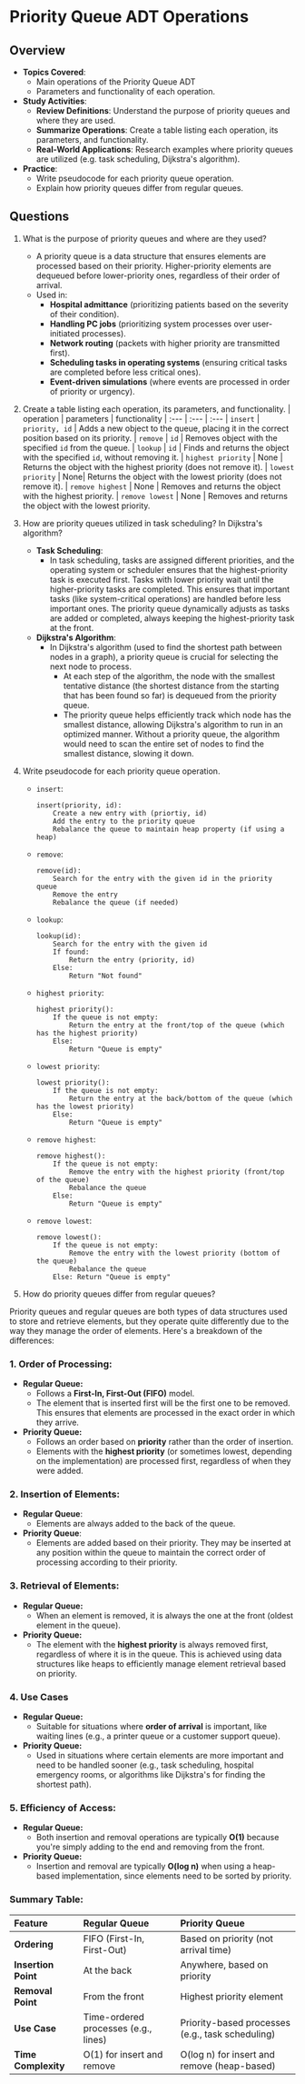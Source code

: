# Priority Queue ADT Operations
## Overview
- **Topics Covered**:
    - Main operations of the Priority Queue ADT
    - Parameters and functionality of each operation.
- **Study Activities**:
    - **Review Definitions**: Understand the purpose of priority queues and where they are used.
    - **Summarize Operations**: Create a table listing each operation, its parameters, and functionality.
    - **Real-World Applications**: Research examples where priority queues are utilized (e.g. task scheduling, Dijkstra's algorithm).
- **Practice**:
    - Write pseudocode for each priority queue operation.
    - Explain how priority queues differ from regular queues.
## Questions
1. What is the purpose of priority queues and where are they used?
    - A priority queue is a data structure that ensures elements are processed based on their priority. Higher-priority elements are dequeued before lower-priority ones, regardless of their order of arrival.
    - Used in:
        - **Hospital admittance** (prioritizing patients based on the severity of their condition).
        - **Handling PC jobs** (prioritizing system processes over user-initiated processes).
        - **Network routing** (packets with higher priority are transmitted first).
        - **Scheduling tasks in operating systems** (ensuring critical tasks are completed before less critical ones).
        - **Event-driven simulations** (where events are processed in order of priority or urgency).
2. Create a table listing each operation, its parameters, and functionality.
    | operation | parameters | functionality 
    | :--- | :--- | :--- 
    | `insert` | `priority, id` | Adds a new object to the queue, placing it in the correct position based on its priority.
    | `remove` | `id` | Removes object with the specified `id` from the queue.
    | `lookup` | `id` | Finds and returns the object with the specified `id`, without removing it.
    | `highest priority` | None | Returns the object with the highest priority (does not remove it).
    | `lowest priority` | None| Returns the object with the lowest priority (does not remove it).
    | `remove highest` | None | Removes and returns the object with the highest priority.
    | `remove lowest` | None | Removes and returns the object with the lowest priority.

3. How are priority queues utilized in task scheduling? In Dijkstra's algorithm?
    - **Task Scheduling**:
        - In task scheduling, tasks are assigned different priorities, and the operating system or scheduler ensures that the highest-priority task is executed first. Tasks with lower priority wait until the higher-priority tasks are completed. This ensures that important tasks (like system-critical operations) are handled before less important ones. The priority queue dynamically adjusts as tasks are added or completed, always keeping the highest-priority task at the front.
    - **Dijkstra's Algorithm**:
        - In Dijkstra's algorithm (used to find the shortest path between nodes in a graph), a priority queue is crucial for selecting the next node to process.
            - At each step of the algorithm, the node with the smallest tentative distance (the shortest distance from the starting that has been found so far) is dequeued from the priority queue.
            - The priority queue helps efficiently track which node has the smallest distance, allowing Dijkstra's algorithm to run in an optimized manner. Without a priority queue, the algorithm would need to scan the entire set of nodes to find the smallest distance, slowing it down.
4. Write pseudocode for each priority queue operation.
    - `insert`:
        ```
        insert(priority, id):
            Create a new entry with (priortiy, id)
            Add the entry to the priority queue
            Rebalance the queue to maintain heap property (if using a heap)
        ```

    - `remove`:
        ```
        remove(id):
            Search for the entry with the given id in the priority queue
            Remove the entry
            Rebalance the queue (if needed)
        ```
    - `lookup`:
        ```
        lookup(id):
            Search for the entry with the given id
            If found:
                Return the entry (priority, id)
            Else:
                Return "Not found"
        ```
    - `highest priority`:
        ```
        highest priority():
            If the queue is not empty:
                Return the entry at the front/top of the queue (which has the highest priority)
            Else:
                Return "Queue is empty"
        ```
    - `lowest priority`:
        ```
        lowest priority():
            If the queue is not empty:
                Return the entry at the back/bottom of the queue (which has the lowest priority)
            Else:
                Return "Queue is empty"
        ```
    - `remove highest`:
        ```
        remove highest():
            If the queue is not empty:
                Remove the entry with the highest priority (front/top of the queue)
                Rebalance the queue
            Else:
                Return "Queue is empty"
        ```
    - `remove lowest`:
        ```
        remove lowest():
            If the queue is not empty:
                Remove the entry with the lowest priority (bottom of the queue)
                Rebalance the queue
            Else: Return "Queue is empty"
        ```
5. How do priority queues differ from regular queues?

Priority queues and regular queues are both types of data structures used to store and retrieve elements, but they operate quite differently due to the way they manage the order of elements.
Here's a breakdown of the differences:
### 1. Order of Processing:
- **Regular Queue:**
    - Follows a **First-In, First-Out (FIFO)** model.
    - The element that is inserted first will be the first one to be removed. This ensures that elements are processed in the exact order in which they arrive.
- **Priority Queue:**
    - Follows an order based on **priority** rather than the order of insertion.
    - Elements with the **highest priority** (or sometimes lowest, depending on the implementation) are processed first, regardless of when they were added.
### 2. Insertion of Elements:
- **Regular Queue**:
    - Elements are always added to the back of the queue.
- **Priority Queue**:
    - Elements are added based on their priority. They may be inserted at any position within the queue to maintain the correct order of processing according to their priority.
### 3. Retrieval of Elements:
- **Regular Queue:**
    - When an element is removed, it is always the one at the front (oldest element in the queue).
- **Priority Queue:**
    - The element with the **highest priority** is always removed first, regardless of where it is in the queue. This is achieved using data structures like heaps to efficiently manage element retrieval based on priority.
### 4. Use Cases
- **Regular Queue:**
    - Suitable for situations where **order of arrival** is important, like waiting lines (e.g., a printer queue or a customer support queue).
- **Priority Queue:**
    - Used in situations where certain elements are more important and need to be handled sooner (e.g., task scheduling, hospital emergency rooms, or algorithms like Dijkstra's for finding the shortest path).
### 5. Efficiency of Access:
- **Regular Queue:**
    - Both insertion and removal operations are typically **O(1)** because you're simply adding to the end and removing from the front.
- **Priority Queue:**
    - Insertion and removal are typically **O(log n)** when using a heap-based implementation, since elements need to be sorted by priority.
### Summary Table:
| Feature | Regular Queue | Priority Queue
| :- | :- | :-
| **Ordering** | FIFO (First-In, First-Out) | Based on priority (not arrival time)
| **Insertion Point** | At the back | Anywhere, based on priority
| **Removal Point** | From the front | Highest priority element
| **Use Case** | Time-ordered processes (e.g., lines) | Priority-based processes (e.g., task scheduling)
| **Time Complexity** | O(1) for insert and remove | O(log n) for insert and remove (heap-based)
